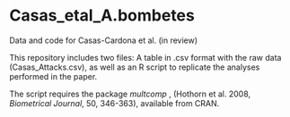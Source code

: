 # Casas_etal_A.bombetes
Data and code for Casas-Cardona et al. (in review)

This repository includes two files: A table in .csv format with the raw data (Casas_Attacks.csv), as well as an R script to replicate the analyses performed in the paper.

The script requires the package <i> multcomp </i>, (Hothorn et al. 2008, <i>Biometrical Journal</i>, 50, 346-363), available from CRAN.


